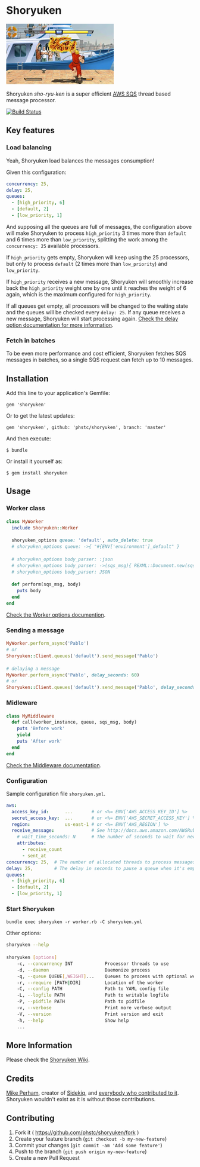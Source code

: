 # Shoryuken

![](shoryuken.jpg)

Shoryuken _sho-ryu-ken_ is a super efficient [AWS SQS](https://aws.amazon.com/sqs/) thread based message processor.

[![Build Status](https://travis-ci.org/phstc/shoryuken.svg)](https://travis-ci.org/phstc/shoryuken)

## Key features

### Load balancing

Yeah, Shoryuken load balances the messages consumption!

Given this configuration:

```yaml
concurrency: 25,
delay: 25,
queues:
  - [high_priority, 6]
  - [default, 2]
  - [low_priority, 1]
```

And supposing all the queues are full of messages, the configuration above will make Shoryuken to process `high_priority` 3 times more than `default` and 6 times more than `low_priority`,
splitting the work among the `concurrency: 25` available processors.

If `high_priority` gets empty, Shoryuken will keep using the 25 processors, but only to process `default` (2 times more than `low_priority`) and `low_priority`.

If `high_priority` receives a new message, Shoryuken will smoothly increase back the `high_priority` weight one by one until it reaches the weight of 6 again, which is the maximum configured for `high_priority`.

If all queues get empty, all processors will be changed to the waiting state and the queues will be checked every `delay: 25`. If any queue receives a new message, Shoryuken will start processing again. [Check the delay option documentation for more information](https://github.com/phstc/shoryuken/wiki/Shoryuken-options#delay).


### Fetch in batches

To be even more performance and cost efficient, Shoryuken fetches SQS messages in batches, so a single SQS request can fetch up to 10 messages.

## Installation

Add this line to your application's Gemfile:

    gem 'shoryuken'

Or to get the latest updates:

    gem 'shoryuken', github: 'phstc/shoryuken', branch: 'master'

And then execute:

    $ bundle

Or install it yourself as:

    $ gem install shoryuken

## Usage

### Worker class

```ruby
class MyWorker
  include Shoryuken::Worker

  shoryuken_options queue: 'default', auto_delete: true
  # shoryuken_options queue: ->{ "#{ENV['environment']_default" }

  # shoryuken_options body_parser: :json
  # shoryuken_options body_parser: ->(sqs_msg){ REXML::Document.new(sqs_msg.body) }
  # shoryuken_options body_parser: JSON

  def perform(sqs_msg, body)
    puts body
  end
end
```

[Check the Worker options documention](https://github.com/phstc/shoryuken/wiki/Worker-options).

### Sending a message

```ruby
MyWorker.perform_async('Pablo')
# or
Shoryuken::Client.queues('default').send_message('Pablo')

# delaying a message
MyWorker.perform_async('Pablo', delay_seconds: 60)
# or
Shoryuken::Client.queues('default').send_message('Pablo', delay_seconds: 60)
```

### Midleware

```ruby
class MyMiddleware
  def call(worker_instance, queue, sqs_msg, body)
    puts 'Before work'
    yield
    puts 'After work'
  end
end
```

[Check the Middleware documentation](https://github.com/phstc/shoryuken/wiki/Middleware).

### Configuration

Sample configuration file `shoryuken.yml`.

```yaml
aws:
  access_key_id:      ...       # or <%= ENV['AWS_ACCESS_KEY_ID'] %>
  secret_access_key:  ...       # or <%= ENV['AWS_SECRET_ACCESS_KEY'] %>
  region:             us-east-1 # or <%= ENV['AWS_REGION'] %>
  receive_message:              # See http://docs.aws.amazon.com/AWSRubySDK/latest/AWS/SQS/Queue.html#receive_message-instance_method
    # wait_time_seconds: N      # The number of seconds to wait for new messages when polling. Defaults to the #wait_time_seconds defined on the queue
    attributes:
      - receive_count
      - sent_at
concurrency: 25,  # The number of allocated threads to process messages. Default 25
delay: 25,        # The delay in seconds to pause a queue when it's empty. Default 0
queues:
  - [high_priority, 6]
  - [default, 2]
  - [low_priority, 1]
```

### Start Shoryuken

```shell
bundle exec shoryuken -r worker.rb -C shoryuken.yml
```

Other options:

```bash
shoryuken --help

shoryuken [options]
    -c, --concurrency INT            Processor threads to use
    -d, --daemon                     Daemonize process
    -q, --queue QUEUE[,WEIGHT]...    Queues to process with optional weights
    -r, --require [PATH|DIR]         Location of the worker
    -C, --config PATH                Path to YAML config file
    -L, --logfile PATH               Path to writable logfile
    -P, --pidfile PATH               Path to pidfile
    -v, --verbose                    Print more verbose output
    -V, --version                    Print version and exit
    -h, --help                       Show help
    ...
```


## More Information

Please check the [Shoryuken Wiki](https://github.com/phstc/shoryuken/wiki).

## Credits

[Mike Perham](https://github.com/mperham), creator of [Sidekiq](https://github.com/mperham/sidekiq), and [everybody who contributed to it](https://github.com/mperham/sidekiq/graphs/contributors). Shoryuken wouldn't exist as it is without those contributions.

## Contributing

1. Fork it ( https://github.com/phstc/shoryuken/fork )
2. Create your feature branch (`git checkout -b my-new-feature`)
3. Commit your changes (`git commit -am 'Add some feature'`)
4. Push to the branch (`git push origin my-new-feature`)
5. Create a new Pull Request

